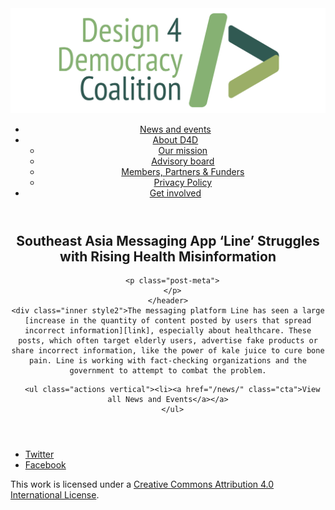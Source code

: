 <!DOCTYPE html>
<html lang="en_US"><head>
  <meta charset="utf-8">
  <meta http-equiv="X-UA-Compatible" content="IE=edge">
  <meta name="viewport" content="width=device-width, initial-scale=1">
  <link rel="apple-touch-icon" sizes="180x180" href="/assets/favicon/apple-touch-icon.png">
  <link rel="icon" type="image/png" sizes="32x32" href="/assets/favicon/favicon-32x32.png">
  <link rel="icon" type="image/png" sizes="16x16" href="/assets/favicon/favicon-16x16.png">
  <link rel="manifest" href="/site.webmanifest">
  <link rel="mask-icon" href="/assets/favicon/safari-pinned-tab.svg" color="#5bbad5">
  <meta name="msapplication-TileColor" content="#00aba9">
  <meta name="theme-color" content="#ffffff">

  
  <!-- Begin Jekyll SEO tag v2.4.0 -->
<title>Southeast Asia Messaging App ‘Line’ Struggles with Rising Health Misinformation | D4D Coalition</title>
<meta name="generator" content="Jekyll v3.7.3" />
<meta property="og:title" content="Southeast Asia Messaging App ‘Line’ Struggles with Rising Health Misinformation" />
<meta property="og:locale" content="en_US" />
<meta name="description" content="The messaging platform Line has seen a large increase in the quantity of content posted by users that spread incorrect information, especially about healthcare. These posts, which often target elderly users, advertise fake products or share incorrect information, like the power of kale juice to cure bone pain. Line is working with fact-checking organizations and the government to attempt to combat the problem." />
<meta property="og:description" content="The messaging platform Line has seen a large increase in the quantity of content posted by users that spread incorrect information, especially about healthcare. These posts, which often target elderly users, advertise fake products or share incorrect information, like the power of kale juice to cure bone pain. Line is working with fact-checking organizations and the government to attempt to combat the problem." />
<link rel="canonical" href="https://d4dcoalition.org/news/Southeast-Asia-Messaging-App-Line-Struggles-with-Rising-Health-Misinformation.html" />
<meta property="og:url" content="https://d4dcoalition.org/news/Southeast-Asia-Messaging-App-Line-Struggles-with-Rising-Health-Misinformation.html" />
<meta property="og:site_name" content="D4D Coalition" />
<meta property="og:type" content="article" />
<meta property="article:published_time" content="2018-08-21T00:00:00+01:00" />
<meta name="twitter:card" content="summary" />
<meta name="twitter:site" content="@design4dem" />
<meta name="google-site-verification" content="" />
<script type="application/ld+json">
{"description":"The messaging platform Line has seen a large increase in the quantity of content posted by users that spread incorrect information, especially about healthcare. These posts, which often target elderly users, advertise fake products or share incorrect information, like the power of kale juice to cure bone pain. Line is working with fact-checking organizations and the government to attempt to combat the problem.","@type":"BlogPosting","url":"https://d4dcoalition.org/news/Southeast-Asia-Messaging-App-Line-Struggles-with-Rising-Health-Misinformation.html","publisher":{"@type":"Organization","logo":{"@type":"ImageObject","url":"https://d4dcoalition.org/assets/img/logos/d4d-logo.png"}},"headline":"Southeast Asia Messaging App ‘Line’ Struggles with Rising Health Misinformation","dateModified":"2018-08-21T00:00:00+01:00","datePublished":"2018-08-21T00:00:00+01:00","mainEntityOfPage":{"@type":"WebPage","@id":"https://d4dcoalition.org/news/Southeast-Asia-Messaging-App-Line-Struggles-with-Rising-Health-Misinformation.html"},"@context":"http://schema.org"}</script>
<!-- End Jekyll SEO tag -->

  <link rel="stylesheet" href="/tarteaucitron/css/tarteaucitron.css">
  <link rel="stylesheet" href="/assets/main.css">

  <link type="application/atom+xml" rel="alternate" href="https://d4dcoalition.org/feed.xml" title="D4D Coalition" />

</head>
<body>
  <!-- Wrapper -->
  <div id="wrapper"><header class="" role="banner" id="header">
    <!-- Logo -->
    <div class="logo">
      <a class="site-title" rel="author" href="/"><img src="/assets/img/d4d-logo.png" alt="D4D Coalition" /></a>
    </div><!-- to do: figure out how to manage dropdown -->
      <!-- Nav -->
      <nav id="nav"><ul><li class="current">
            <a class="page-link" href="/news/">
              News and events
            </a></li><li class="">
            <a class="page-link icon fa-angle-down" href="/areas-focus/">
              About D4D
            </a><ul><li>
                  <a href="/areas-focus/#">
                    Our mission
                  </a>
              </li><li>
                  <a href="/advisory-board/#">
                    Advisory board
                  </a>
              </li><li>
                  <a href="/members-partners-funders/#">
                    Members, Partners &amp; Funders
                  </a>
              </li><li>
                  <a href="/privacy-policy.html#">
                    Privacy Policy
                  </a>
              </li></ul></li><li class="">
            <a class="page-link" href="/join-us/">
              Get involved
            </a></li></ul></nav></header>
<section class="main alt event" aria-label="Content">
    <header>
      <h2 class="post-title">Southeast Asia Messaging App ‘Line’ Struggles with Rising Health Misinformation</h2>
      

      <p class="post-meta">
      </p>
    </header>
    <div class="inner style2">The messaging platform Line has seen a large [increase in the quantity of content posted by users that spread incorrect information][link], especially about healthcare. These posts, which often target elderly users, advertise fake products or share incorrect information, like the power of kale juice to cure bone pain. Line is working with fact-checking organizations and the government to attempt to combat the problem.

[link]: https://www.poynter.org/news/how-misinformation-spreads-line-one-most-popular-messaging-apps-southeast-asia


      <ul class="actions vertical"><li><a href="/news/" class="cta">View all News and Events</a></a>
      </ul>
  </div>
</section>
<footer id="footer" class="accent3">
  <ul class="icons">
    <li><a href="https://twitter.com/design4dem" class="icon alt fa-twitter"><span class="label">Twitter</span></a></li>
    <li><a href="https://www.facebook.com/Design4Democracy" class="icon alt fa-facebook"><span class="label">Facebook</span></a></li>
    <!--li><a href="#" class="icon alt fa-instagram"><span class="label">Instagram</span></a></li>
    <li><a href="#" class="icon alt fa-github"><span class="label">GitHub</span></a></li>
    <li><a href="#" class="icon alt fa-phone"><span class="label">Phone</span></a></li>
    <li><a href="#" class="icon alt fa-envelope-o"><span class="label">Email</span></a></li-->
  </ul>
  <p class="copyright">This work is licensed under a <a rel="license" href="http://creativecommons.org/licenses/by/4.0/">Creative Commons Attribution 4.0 International License</a>.</p>
</footer>
</div><!-- /wrapper -->
  <!-- Scripts -->
    <script src="/assets/js/scripts.min.js"></script><script src="/tarteaucitron/tarteaucitron.js"></script>
    <script type="text/javascript">
    (function($) {
      $(document).ready(function(){
        tarteaucitron.init({
          "hashtag": "#tarteaucitron", /* Automatically open the panel with the hashtag */
          "highPrivacy": false, /* disabling the auto consent feature on navigation? */
          "orientation": "top", /* the big banner should be on 'top' or 'bottom'? */
          "adblocker": false, /* Display a message if an adblocker is detected */
          "showAlertSmall": true, /* show the small banner on bottom right? */
          "cookieslist": true, /* Display the list of cookies installed ? */
          "removeCredit": false, /* remove the credit link? */
          //"cookieDomain": ".example.com" /* Domain name on which the cookie for the subdomains will be placed */
        });
      });
    })(jQuery);
    </script><script type="text/javascript">
  tarteaucitron.user.analyticsUa = 'UA-120811815-1';
  tarteaucitron.user.analyticsMore = function () { /* add here your optionnal ga.push() */ };
  (tarteaucitron.job = tarteaucitron.job || []).push('analytics');
</script></body>

</html>
